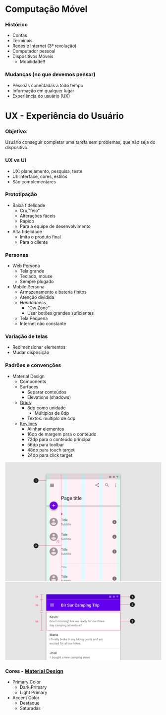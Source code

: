 # Computação Móvel

### Histórico	
- Contas
- Terminais
- Redes e Internet (3ª revolução)
- Computador pessoal
- Dispositivos Móveis
	- Mobilidade!!

###  Mudanças (no que devemos pensar)
- Pessoas conectadas a todo tempo
- Informação em qualquer lugar
- Experiência do usuário (UX)

# UX - Experiência do Usuário

### **Objetivo:** 
Usuário conseguir completar uma tarefa sem problemas, que não seja do
dispositivo.

### UX vs UI
- UX: planejamento, pesquisa, teste
- UI: interface, cores, estilos
- São complementares

###  Prototipação
- Baixa fidelidade
	- Cru,"feio"
	- Alterações fáceis
	- Rápido
	- Para a equipe de desenvolvimento
- Alta fidelidade
	- Imita o produto final
	- Para o cliente
		
### Personas
- Web Persona
	- Tela grande
	- Teclado, mouse
	- Sempre plugado
- Mobile Persona
	- Armazenamento e bateria finitos
	- Atenção dividida
	- *Handedness*
		- "Ow Zone"
		- Usar botões grandes suficientes
	- Tela Pequena
	- Internet não constante

### Variação de telas
- Redimensionar elementos
- Mudar disposição

### Padrões e convenções
- Material Design
	- Components
	- Surfaces
		- Separar conteúdos
		- Elevations (shadows)
	- [Grids](https://material.io/design/layout/responsive-layout-grid.html)
		- 8dp como unidade
			- Múltiplos de 8dp
		- Textos: múltiplo de 4dp
	- [Keylines](https://material.io/design/layout/spacing-methods.html)
		- Alinhar elementos
		- 16dp de margem para o conteúdo
		- 72dp para o conteúdo principal
		- 56dp para toolbar
		- 48dp para touch target
		- 24dp para click target

![Keylines](keylines1.png)
![Keylines](keylines2.png)

### Cores - [Material Design](https://material.io/design/color/the-color-system.html)
- Primary Color
	- Dark Primary
	- Light Primary
- Accent Color
	- Destaque
	- Saturadas
